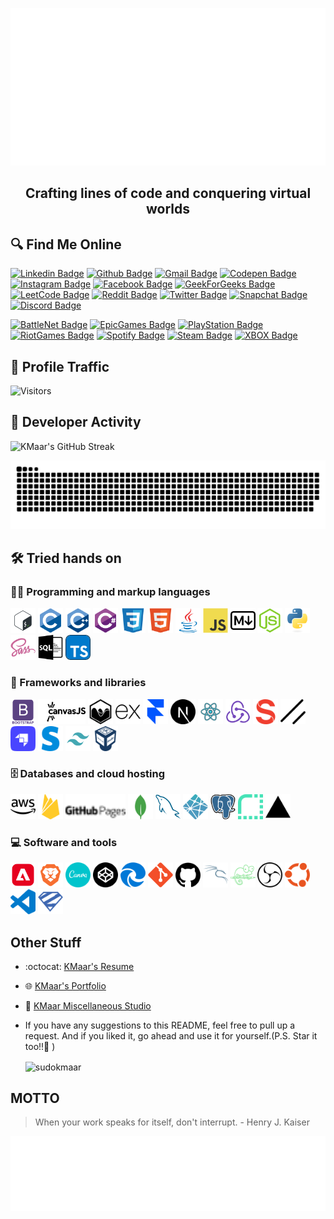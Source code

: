   <p align="center">
    <a href="https://KMaar.vercel.app" target="_blank">
      <img src="https://github.com/SudoKMaar/SudoKMaar/blob/main/images/header.svg" alt="Its me Abhishek Kumar 💻 Full-Stack Developer by day, Pro Gamer by night 🌙">
    </a>
  </p>
  <h2 align="center">Crafting lines of code and conquering virtual worlds </h2>

## 🔍 Find Me Online

[![Linkedin Badge](https://img.shields.io/badge/-Abhishek%20Kumar-blue?style=flat-square&logo=Linkedin&logoColor=white&link=https://www.linkedin.com/in/AbhishekKMaar)](https://www.linkedin.com/in/AbhishekKMaar)
[![Github Badge](https://img.shields.io/badge/-SudoKMaar-000000?style=flat-square&logo=GitHub&logoColor=white&link=https://github.com/SudoKMaar)](https://github.com/SudoKMaar)
[![Gmail Badge](https://img.shields.io/badge/-abhi2004shek.kumar@gmail.com-c14438?style=flat-square&logo=Gmail&logoColor=white&link=mailto:abhi2004shek.kumar@gmail.com)](mailto:abhi2004shek.kumar@gmail.com)
[![Codepen Badge](https://img.shields.io/badge/-KMaar44-000000?style=flat-square&logo=Codepen&logoColor=white&link=https://codepen.io/kmaar44/)](https://codepen.io/kmaar44/)
[![Instagram Badge](https://img.shields.io/badge/-KMaar44-e4405f?style=flat-square&logo=Instagram&logoColor=white&link=https://www.instagram.com/kmaar44/)](https://www.instagram.com/kmaar44/)
[![Facebook Badge](https://img.shields.io/badge/Abhishek%20Kumar-1877F2?flat-square&logo=facebook&logoColor=white&link=https://www.facebook.com/AbhishekKMaar)](https://www.facebook.com/AbhishekKMaar)
[![GeekForGeeks Badge](https://img.shields.io/badge/-KMaar-2f8d46?style=flat-square&logo=geeksforgeeks&logoColor=white&link=https://auth.geeksforgeeks.org/user/kmaar)](https://auth.geeksforgeeks.org/user/kmaar)
[![LeetCode Badge](https://img.shields.io/badge/dynamic/json?style=flat-square&labelColor=black&color=%23ffa116&label=KMaar%20Solved&query=solvedOverTotal&url=https%3A%2F%2Fleetcode-badge.vercel.app%2Fapi%2Fusers%2FKMaar&logo=leetcode&logoColor=yellow)](https://leetcode.com/KMaar/)
[![Reddit Badge](https://img.shields.io/badge/-abhi2004shek-FF4500?style=flat-square&logo=Reddit&logoColor=white&link=https://www.reddit.com/u/abhi2004shek/)](https://www.reddit.com/u/abhi2004shek/)
[![Twitter Badge](https://img.shields.io/badge/-KMaar44-1da1f2?style=flat-square&logo=Twitter&logoColor=white&link=https://twitter.com/kmaar44)](https://twitter.com/kmaar44)
[![Snapchat Badge](https://img.shields.io/badge/-KMaar44-FFFC00?style=flat-square&logo=Snapchat&logoColor=white&link=https://www.snapchat.com/add/kmaar44)](https://www.snapchat.com/add/kmaar44)
[![Discord Badge](https://img.shields.io/badge/-kmaar-7289DA?style=flat-square&logo=Discord&logoColor=white&link=)](https://discordapp.com/users/599792027902672912)

[![BattleNet Badge](https://img.shields.io/badge/-KMaar%231869-000?style=flat-square&logo=Battle.net&logoColor=white&link=)]()
[![EpicGames Badge](https://img.shields.io/badge/-KMaar04-313131?style=flat-square&logo=Epic%20Games&logoColor=white&link=)]()
[![PlayStation Badge](https://img.shields.io/badge/-KMaar44-003791?style=flat-square&logo=Playstation&logoColor=white&link=)]()
[![RiotGames Badge](https://img.shields.io/badge/-KMaar%232004-D32936?style=flat-square&logo=riot-games&logoColor=white&link=)]()
[![Spotify Badge](https://img.shields.io/badge/-KMaar-1ED760?style=flat-square&logo=Spotify&logoColor=white&link=)]()
[![Steam Badge](https://img.shields.io/badge/-KMaar-000000?style=flat-square&logo=Steam&logoColor=white&link=)]()
[![XBOX Badge](https://img.shields.io/badge/-KMaar5744-107C10?style=flat-square&logo=Xbox&logoColor=white&link=)]()

## 🚦 Profile Traffic

  <!-- <p align="left"> <img src="https://komarev.com/ghpvc/?username=sudokmaar&label=Profile%20views&color=0e75b6&style=flat" alt="sudokmaar" /> </p> -->

![Visitors](http://moe-counter-krfg.onrender.com/get/@SudoKMaar?theme=rule34)

## 🚀 Developer Activity

![KMaar's GitHub Streak](https://streak-stats.demolab.com?user=SudoKMaar&theme=ocean-gradient&hide_border=true&date_format=j%20M%5B%20Y%5D&ring=FBB741&fire=FBB741&currStreakLabel=fbb741)

<picture>
  <source media="(prefers-color-scheme: dark)" srcset="https://github.com/SudoKMaar/SudoKMaar/blob/output/github-snake-dark.svg" />
  <source media="(prefers-color-scheme: light)" srcset="https://github.com/SudoKMaar/SudoKMaar/blob/output/github-snake.svg" />
  <img alt="github-snake" src="https://github.com/SudoKMaar/SudoKMaar/blob/output/github-snake.svg" />
</picture>

## 🛠️ Tried hands on

### 👨‍💻 Programming and markup languages

  <p>
  <img src = 'https://github.com/SudoKMaar/SudoKMaar/blob/main/images/bash.svg' alt='Bash' width='40'/>
  <img src = 'https://github.com/SudoKMaar/SudoKMaar/blob/main/images/c-original.svg' alt='C' width='40'/>
  <img src = 'https://github.com/SudoKMaar/SudoKMaar/blob/main/images/cpp.svg' alt='C++' width='40'/>
  <img src = 'https://github.com/SudoKMaar/SudoKMaar/blob/main/images/csharp.svg' alt='C Sharp' width='40'/>
  <img src = 'https://github.com/SudoKMaar/SudoKMaar/blob/main/images/css.svg' alt='CSS' width='40'/>
  <img src = 'https://github.com/SudoKMaar/SudoKMaar/blob/main/images/html.svg' alt='HTML' width='40'/>
  <img src = 'https://github.com/SudoKMaar/SudoKMaar/blob/main/images/java.svg' alt='Java' width='40'/>
  <img src = 'https://github.com/SudoKMaar/SudoKMaar/blob/main/images/js.svg' alt='JS' width='40'/>
  <img src = 'https://github.com/SudoKMaar/SudoKMaar/blob/main/images/markdown.svg' alt='Markdwon' width='40'/>
  <img src = 'https://github.com/SudoKMaar/SudoKMaar/blob/main/images/nodejs.svg' alt='Node Js' width='40'/>
  <img src = 'https://github.com/SudoKMaar/SudoKMaar/blob/main/images/python.svg' alt='Python' width='40'/>
  <img src = 'https://github.com/SudoKMaar/SudoKMaar/blob/main/images/sass.svg' alt='Sass' width='40'/>
  <img src = 'https://github.com/SudoKMaar/SudoKMaar/blob/main/images/sql.svg' alt='SQL' width='40'/>
  <img src = 'https://github.com/SudoKMaar/SudoKMaar/blob/main/images/typescript.svg' alt='Typescript' width='40'/>
  </p>

### 🧰 Frameworks and libraries

  <p>
  <img src = 'https://github.com/SudoKMaar/SudoKMaar/blob/main/images/bootstrap.svg' alt='Bootstrap' width='40'/>
  <img src = 'https://github.com/SudoKMaar/SudoKMaar/blob/main/images/canvas.svg' alt='Canvas Js' height='40'/>
  <img src = 'https://github.com/SudoKMaar/SudoKMaar/blob/main/images/chart.svg' alt='Chart Js' width='40'/>
  <img src = 'https://github.com/SudoKMaar/SudoKMaar/blob/main/images/express.svg' alt='Express' height='40'/>
  <img src = 'https://github.com/SudoKMaar/SudoKMaar/blob/main/images/framer.svg' alt='Framer Motion' height='40'/>
  <img src = 'https://github.com/SudoKMaar/SudoKMaar/blob/main/images/next.svg' alt='Next' width='40'/>
  <img src = 'https://github.com/SudoKMaar/SudoKMaar/blob/main/images/react.svg' alt='React' width='40'/>
  <img src = 'https://github.com/SudoKMaar/SudoKMaar/blob/main/images/redux.svg' alt='Redux' width='40'/>
  <img src = 'https://github.com/SudoKMaar/SudoKMaar/blob/main/images/sanity.svg' alt='Sanity' width='40'/>
  <img src = 'https://github.com/SudoKMaar/SudoKMaar/blob/main/images/shadcnui.svg' alt='ShadcnUI' width='40'/>
  <img src = 'https://github.com/SudoKMaar/SudoKMaar/blob/main/images/strapi.svg' alt='Strapi' width='40'/>
  <img src = 'https://github.com/SudoKMaar/SudoKMaar/blob/main/images/stripe.svg' alt='Stripe' width='40'/>
  <img src = 'https://github.com/SudoKMaar/SudoKMaar/blob/main/images/tailwindcss.svg' alt='Tailwind' width='40'/>
  <img src = 'https://github.com/SudoKMaar/SudoKMaar/blob/main/images/virtualbox.svg' alt='Virtual Box' width='40'/>
  </p>

### 🗄️ Databases and cloud hosting

  <p>
  <img src = 'https://github.com/SudoKMaar/SudoKMaar/blob/main/images/aws.svg' alt='AWS' width='40'/>
  <img src = 'https://github.com/SudoKMaar/SudoKMaar/blob/main/images/firebase.svg' alt='Firebase' width='40'/>
  <img src = 'https://github.com/SudoKMaar/SudoKMaar/blob/main/images/githubpages.svg' alt='Github Pages' height='40'/>
  <img src = 'https://github.com/SudoKMaar/SudoKMaar/blob/main/images/mongodb.svg' alt='Mongo DB' width='40'/>
  <img src = 'https://github.com/SudoKMaar/SudoKMaar/blob/main/images/mysql.svg' alt='MySQL' width='40'/>
  <img src = 'https://github.com/SudoKMaar/SudoKMaar/blob/main/images/netlify.svg' alt='Netlify' width='40'/>
  <img src = 'https://github.com/SudoKMaar/SudoKMaar/blob/main/images/postgre.svg' alt='Postgre SQL' width='40'/>
  <img src = 'https://github.com/SudoKMaar/SudoKMaar/blob/main/images/render.svg' alt='Render' width='40'/>
  <img src = 'https://github.com/SudoKMaar/SudoKMaar/blob/main/images/vercel.svg' alt='Vercel' width='40'/>
  </p>

### 💻 Software and tools

  <p>
  <img src = 'https://github.com/SudoKMaar/SudoKMaar/blob/main/images/adobe.svg' alt='Adobe' width='40'/>
  <img src = 'https://github.com/SudoKMaar/SudoKMaar/blob/main/images/brave.svg' alt='Brave' width='40'/>
  <img src = 'https://github.com/SudoKMaar/SudoKMaar/blob/main/images/canva.svg' alt='Canva' width='40'/>
  <img src = 'https://github.com/SudoKMaar/SudoKMaar/blob/main/images/codepen.svg' alt='Codepen' width='40'/>
  <img src = 'https://github.com/SudoKMaar/SudoKMaar/blob/main/images/edge.svg' alt='Edge' width='40'/>
  <img src = 'https://github.com/SudoKMaar/SudoKMaar/blob/main/images/git.svg' alt='Git' width='40'/>
  <img src = 'https://github.com/SudoKMaar/SudoKMaar/blob/main/images/github.svg' alt='Github' width='40'/>
  <img src = 'https://github.com/SudoKMaar/SudoKMaar/blob/main/images/kalilinux.svg' alt='Kali Linux' width='40'/>
  <img src = 'https://github.com/SudoKMaar/SudoKMaar/blob/main/images/notepadplusplus.svg' alt='Notepad++' width='40'/>
  <img src = 'https://github.com/SudoKMaar/SudoKMaar/blob/main/images/obs.svg' alt='OBS Studio' width='40'/>
  <img src = 'https://github.com/SudoKMaar/SudoKMaar/blob/main/images/ubuntu.svg' alt='Ubuntu' width='40'/>
  <img src = 'https://github.com/SudoKMaar/SudoKMaar/blob/main/images/vscode.svg' alt='VS Code' width='40'/>
  <img src = 'https://github.com/SudoKMaar/SudoKMaar/blob/main/images/zod.svg' alt='Zod' width='40'/>
  </p>

## Other Stuff

- :octocat: [KMaar's Resume](https://drive.google.com/file/d/1RR2X5km32x_tTY8OJs0MO6JypQ1Z14Zg/view?usp=sharing)
- :globe_with_meridians: [KMaar's Portfolio](https://kmaar.vercel.app)
- :memo: [KMaar Miscellaneous Studio](https://kmstudio.vercel.app)
- If you have any suggestions to this README, feel free to pull up a request. And if you liked it, go ahead and use it for yourself.(P.S. Star it too!!:grimacing: )

  <p><img align="center" src="https://github-readme-stats.vercel.app/api/top-langs?username=sudokmaar&show_icons=true&locale=en&layout=compact&theme=tokyonight&langs_count=10&hide_border=true" alt="sudokmaar" /></p>

  <!-- <p>&nbsp;<img align="center" src="https://github-readme-stats-kmaar.vercel.app/api?username=sudokmaar&show_icons=true&locale=en&theme=dark&background=0d1117&hide_border=true" alt="sudokmaar" /></p> -->

## MOTTO

> When your work speaks for itself, don't interrupt. - Henry J. Kaiser

  <img height="120" alt="Thanks for visiting me" width="100%" src="https://github.com/SudoKMaar/SudoKMaar/blob/main/images/marquee.svg" />
